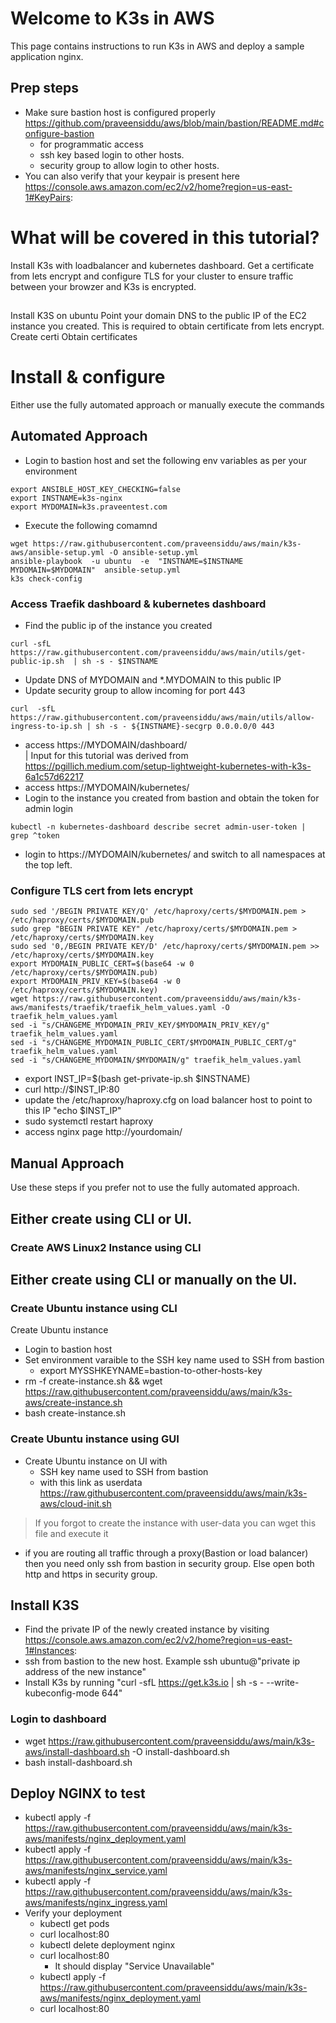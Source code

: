 # Welcome to K3s in AWS
This page contains instructions to run K3s in AWS and deploy a sample application nginx. 

## Prep steps
- Make sure bastion host is configured properly https://github.com/praveensiddu/aws/blob/main/bastion/README.md#configure-bastion
  - for programmatic access
  - ssh key based login to other hosts.
  - security group to allow login to other hosts.
- You can also verify that your keypair is present here https://console.aws.amazon.com/ec2/v2/home?region=us-east-1#KeyPairs:

# What will be covered in this tutorial?
Install K3s with loadbalancer and kubernetes dashboard. Get a certificate from lets encrypt and configure TLS for your cluster to ensure traffic between your browzer and K3s is encrypted.
## 
Install K3S on ubuntu
Point your domain DNS to the public IP of the EC2 instance you created. This is required to obtain certificate from lets encrypt.
Create certi
Obtain certificates 



# Install & configure
Either use the fully automated approach or manually execute the commands
## Automated Approach
- Login to bastion host and set the following env variables as per your environment
```
export ANSIBLE_HOST_KEY_CHECKING=false
export INSTNAME=k3s-nginx
export MYDOMAIN=k3s.praveentest.com
```
- Execute the following comamnd
```
wget https://raw.githubusercontent.com/praveensiddu/aws/main/k3s-aws/ansible-setup.yml -O ansible-setup.yml
ansible-playbook  -u ubuntu  -e  "INSTNAME=$INSTNAME MYDOMAIN=$MYDOMAIN"  ansible-setup.yml
k3s check-config
```
### Access Traefik dashboard & kubernetes dashboard
  - Find the public ip of the instance you created
```
curl -sfL  https://raw.githubusercontent.com/praveensiddu/aws/main/utils/get-public-ip.sh  | sh -s - $INSTNAME
```
  - Update DNS of MYDOMAIN and *.MYDOMAIN to this public IP 
  - Update security group to allow incoming for port 443
```
curl  -sfL  https://raw.githubusercontent.com/praveensiddu/aws/main/utils/allow-ingress-to-ip.sh | sh -s - ${INSTNAME}-secgrp 0.0.0.0/0 443
```
  - access https://MYDOMAIN/dashboard/  
| Input for this tutorial was derived from https://pgillich.medium.com/setup-lightweight-kubernetes-with-k3s-6a1c57d62217
  - access https://MYDOMAIN/kubernetes/
  - Login to the instance you created from bastion and obtain the token for admin login 
```
kubectl -n kubernetes-dashboard describe secret admin-user-token | grep ^token
```
  - login to https://MYDOMAIN/kubernetes/ and switch to all namespaces at the top left.   
### Configure TLS cert from lets encrypt
```
sudo sed '/BEGIN PRIVATE KEY/Q' /etc/haproxy/certs/$MYDOMAIN.pem > /etc/haproxy/certs/$MYDOMAIN.pub
sudo grep "BEGIN PRIVATE KEY" /etc/haproxy/certs/$MYDOMAIN.pem > /etc/haproxy/certs/$MYDOMAIN.key
sudo sed '0,/BEGIN PRIVATE KEY/D' /etc/haproxy/certs/$MYDOMAIN.pem >> /etc/haproxy/certs/$MYDOMAIN.key
export MYDOMAIN_PUBLIC_CERT=$(base64 -w 0 /etc/haproxy/certs/$MYDOMAIN.pub)
export MYDOMAIN_PRIV_KEY=$(base64 -w 0 /etc/haproxy/certs/$MYDOMAIN.key)
wget https://raw.githubusercontent.com/praveensiddu/aws/main/k3s-aws/manifests/traefik/traefik_helm_values.yaml -O traefik_helm_values.yaml
sed -i "s/CHANGEME_MYDOMAIN_PRIV_KEY/$MYDOMAIN_PRIV_KEY/g" traefik_helm_values.yaml
sed -i "s/CHANGEME_MYDOMAIN_PUBLIC_CERT/$MYDOMAIN_PUBLIC_CERT/g" traefik_helm_values.yaml
sed -i "s/CHANGEME_MYDOMAIN/$MYDOMAIN/g" traefik_helm_values.yaml
```
  
- export INST_IP=$(bash get-private-ip.sh $INSTNAME)
- curl http://$INST_IP:80
- update the /etc/haproxy/haproxy.cfg on load balancer host to point to this IP "echo $INST_IP"
- sudo systemctl restart haproxy
- access nginx page http://yourdomain/

## Manual Approach
Use these steps if you prefer not to use the fully automated approach.

## Either create using CLI or UI.
### Create AWS Linux2 Instance using CLI

## Either create using CLI or manually on the UI.
### Create Ubuntu instance using CLI
Create Ubuntu instance
- Login to bastion host
- Set environment varaible to the SSH key name used to SSH from bastion
  - export MYSSHKEYNAME=bastion-to-other-hosts-key
- rm -f create-instance.sh && wget https://raw.githubusercontent.com/praveensiddu/aws/main/k3s-aws/create-instance.sh
- bash create-instance.sh
### Create Ubuntu instance using GUI
- Create Ubuntu instance on UI with 
  - SSH key name used to SSH from bastion
  - with this link as userdata https://raw.githubusercontent.com/praveensiddu/aws/main/k3s-aws/cloud-init.sh
> If you forgot to create the instance with user-data you can wget this file and execute it
- if you are routing all traffic through a proxy(Bastion or load balancer) then you need only ssh from bastion in security group. Else open both http and https in security group.

## Install K3S
- Find the private IP of the newly created instance by visiting https://console.aws.amazon.com/ec2/v2/home?region=us-east-1#Instances:
- ssh from bastion to the new host. Example ssh ubuntu@"private ip address of the new instance"
- Install K3s by running "curl -sfL https://get.k3s.io | sh -s - --write-kubeconfig-mode 644"
### Login to dashboard
  - wget https://raw.githubusercontent.com/praveensiddu/aws/main/k3s-aws/install-dashboard.sh -O install-dashboard.sh
  - bash install-dashboard.sh
## Deploy NGINX to test
- kubectl apply -f https://raw.githubusercontent.com/praveensiddu/aws/main/k3s-aws/manifests/nginx_deployment.yaml
- kubectl apply -f https://raw.githubusercontent.com/praveensiddu/aws/main/k3s-aws/manifests/nginx_service.yaml
- kubectl apply -f https://raw.githubusercontent.com/praveensiddu/aws/main/k3s-aws/manifests/nginx_ingress.yaml
- Verify your deployment
  - kubectl get pods
  - curl localhost:80
  - kubectl delete deployment nginx
  - curl localhost:80
    - It should display "Service Unavailable"
  - kubectl apply -f https://raw.githubusercontent.com/praveensiddu/aws/main/k3s-aws/manifests/nginx_deployment.yaml
  - curl localhost:80




